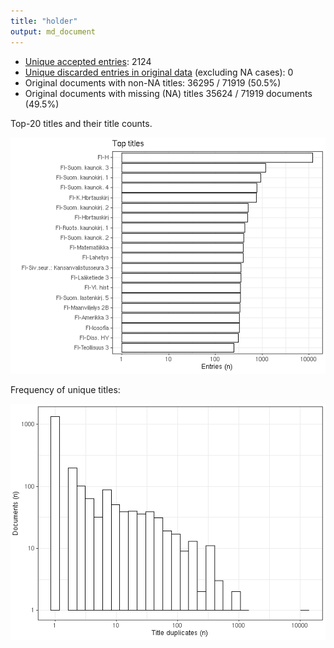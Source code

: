 ```yaml
---
title: "holder"
output: md_document
---
```




* [Unique accepted entries](output.tables/holder_accepted.csv): 2124
* [Unique discarded entries in original data](output.tables/holder_discarded.csv) (excluding NA cases): 0
* Original documents with non-NA titles: 36295 / 71919 (50.5%)
* Original documents with missing (NA) titles 35624 / 71919 documents (49.5%)


 Top-20 titles and their title counts.
 
![plot of chunk summarytitle](figure/rmd_holder_summarytitle-1.png)

Frequency of unique titles:
  
![plot of chunk uniquetitles](figure/rmd_holder_uniquetitles-1.png)
